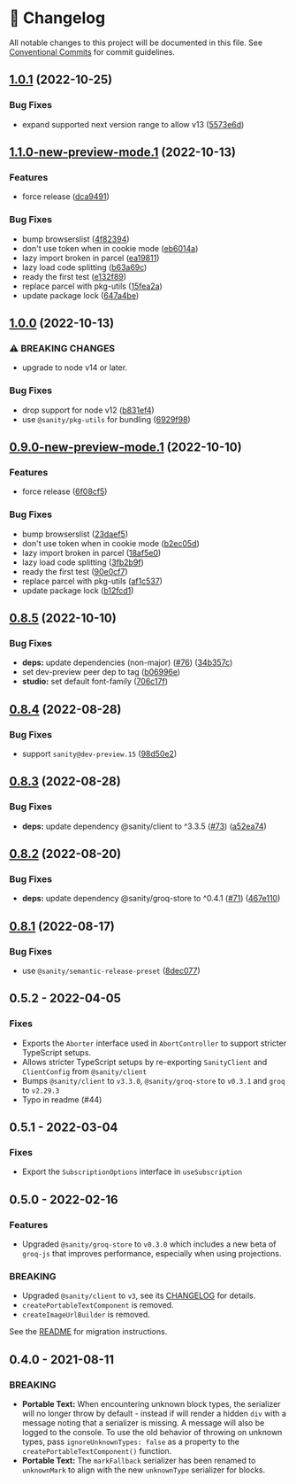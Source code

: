<!-- markdownlint-disable --><!-- textlint-disable -->

# 📓 Changelog

All notable changes to this project will be documented in this file. See
[Conventional Commits](https://conventionalcommits.org) for commit guidelines.

## [1.0.1](https://github.com/sanity-io/next-sanity/compare/v1.0.0...v1.0.1) (2022-10-25)

### Bug Fixes

- expand supported next version range to allow v13 ([5573e6d](https://github.com/sanity-io/next-sanity/commit/5573e6d23361f0b0b7370003aec6346cb9168d35))

## [1.1.0-new-preview-mode.1](https://github.com/sanity-io/next-sanity/compare/v1.0.0...v1.1.0-new-preview-mode.1) (2022-10-13)

### Features

- force release ([dca9491](https://github.com/sanity-io/next-sanity/commit/dca9491c0e027eb1887881cf29c9e720e3b55a5b))

### Bug Fixes

- bump browserslist ([4f82394](https://github.com/sanity-io/next-sanity/commit/4f823947896353d1311a6bcd159f0e54ddf98752))
- don't use token when in cookie mode ([eb6014a](https://github.com/sanity-io/next-sanity/commit/eb6014ae580bddfd91159a3ab6c157de322acdeb))
- lazy import broken in parcel ([ea19811](https://github.com/sanity-io/next-sanity/commit/ea198114e79605ce6d58118e71ba7f13c9f1b635))
- lazy load code splitting ([b63a69c](https://github.com/sanity-io/next-sanity/commit/b63a69cb8701e330c2be58d8dd7d053fef5dec77))
- ready the first test ([e132f89](https://github.com/sanity-io/next-sanity/commit/e132f89a85eb13d2d71727cb5c746a0b07888d17))
- replace parcel with pkg-utils ([15fea2a](https://github.com/sanity-io/next-sanity/commit/15fea2aa8d5ec346db486db0aa2d5b99c2907dd6))
- update package lock ([647a4be](https://github.com/sanity-io/next-sanity/commit/647a4be1c2c95e4020b9169d946d43989bce7eec))

## [1.0.0](https://github.com/sanity-io/next-sanity/compare/v0.8.5...v1.0.0) (2022-10-13)

### ⚠ BREAKING CHANGES

- upgrade to node v14 or later.

### Bug Fixes

- drop support for node v12 ([b831ef4](https://github.com/sanity-io/next-sanity/commit/b831ef4040687fe6f96323fa8ef141a0ce603343))
- use `@sanity/pkg-utils` for bundling ([6929f98](https://github.com/sanity-io/next-sanity/commit/6929f984891866e272f9bd344950661bb895c15d))

## [0.9.0-new-preview-mode.1](https://github.com/sanity-io/next-sanity/compare/v0.8.5...v0.9.0-new-preview-mode.1) (2022-10-10)

### Features

- force release ([6f08cf5](https://github.com/sanity-io/next-sanity/commit/6f08cf574faf72ef49fc839935658406451b1791))

### Bug Fixes

- bump browserslist ([23daef5](https://github.com/sanity-io/next-sanity/commit/23daef5281962850067650ca7ae1b0a2c5d6febd))
- don't use token when in cookie mode ([b2ec05d](https://github.com/sanity-io/next-sanity/commit/b2ec05d06865f16c980d292b11f830d961fff01a))
- lazy import broken in parcel ([18af5e0](https://github.com/sanity-io/next-sanity/commit/18af5e03502e603f182fb55a82018a406abf53aa))
- lazy load code splitting ([3fb2b9f](https://github.com/sanity-io/next-sanity/commit/3fb2b9f653a6c892fad2378312d9a1a45c811f67))
- ready the first test ([90e0cf7](https://github.com/sanity-io/next-sanity/commit/90e0cf75ba574cbbce633b2277591a93536bf629))
- replace parcel with pkg-utils ([af1c537](https://github.com/sanity-io/next-sanity/commit/af1c5377bb14ec8fa3e7c7c7ac032d05e2d75dff))
- update package lock ([b12fcd1](https://github.com/sanity-io/next-sanity/commit/b12fcd128f3856afa1bcddc97a8c4eb98078c18d))

## [0.8.5](https://github.com/sanity-io/next-sanity/compare/v0.8.4...v0.8.5) (2022-10-10)

### Bug Fixes

- **deps:** update dependencies (non-major) ([#76](https://github.com/sanity-io/next-sanity/issues/76)) ([34b357c](https://github.com/sanity-io/next-sanity/commit/34b357c20c7db026374708cf2f2d4fe6e6cb83c2))
- set dev-preview peer dep to tag ([b06996e](https://github.com/sanity-io/next-sanity/commit/b06996edc5aa66b7cff19d9e1f1bf7ede604bfc9))
- **studio:** set default font-family ([706c17f](https://github.com/sanity-io/next-sanity/commit/706c17fbcb46eac563f21c5cbb125c78d0c1f3a3))

## [0.8.4](https://github.com/sanity-io/next-sanity/compare/v0.8.3...v0.8.4) (2022-08-28)

### Bug Fixes

- support `sanity@dev-preview.15` ([98d50e2](https://github.com/sanity-io/next-sanity/commit/98d50e2c9f372bf7381725760f34a85dbcfbd183))

## [0.8.3](https://github.com/sanity-io/next-sanity/compare/v0.8.2...v0.8.3) (2022-08-28)

### Bug Fixes

- **deps:** update dependency @sanity/client to ^3.3.5 ([#73](https://github.com/sanity-io/next-sanity/issues/73)) ([a52ea74](https://github.com/sanity-io/next-sanity/commit/a52ea74b752e94986995e54e810db2bcc7b1a5e8))

## [0.8.2](https://github.com/sanity-io/next-sanity/compare/v0.8.1...v0.8.2) (2022-08-20)

### Bug Fixes

- **deps:** update dependency @sanity/groq-store to ^0.4.1 ([#71](https://github.com/sanity-io/next-sanity/issues/71)) ([467e110](https://github.com/sanity-io/next-sanity/commit/467e1103c4a3fe87124db6af50f1ad0cf6e8f068))

## [0.8.1](https://github.com/sanity-io/next-sanity/compare/v0.8.0...v0.8.1) (2022-08-17)

### Bug Fixes

- use `@sanity/semantic-release-preset` ([8dec077](https://github.com/sanity-io/next-sanity/commit/8dec077247d2d037f04e5e0fedbdd30c13e96f30))

## 0.5.2 - 2022-04-05

### Fixes

- Exports the `Aborter` interface used in `AbortController` to support stricter TypeScript setups.
- Allows stricter TypeScript setups by re-exporting `SanityClient` and `ClientConfig` from `@sanity/client`
- Bumps `@sanity/client` to `v3.3.0`, `@sanity/groq-store` to `v0.3.1` and `groq` to `v2.29.3`
- Typo in readme (#44)

## 0.5.1 - 2022-03-04

### Fixes

- Export the `SubscriptionOptions` interface in `useSubscription`

## 0.5.0 - 2022-02-16

### Features

- Upgraded `@sanity/groq-store` to `v0.3.0` which includes a new beta of `groq-js` that improves performance, especially when using projections.

### BREAKING

- Upgraded `@sanity/client` to `v3`, see its [CHANGELOG](https://github.com/sanity-io/client/blob/main/CHANGELOG.md#300) for details.
- `createPortableTextComponent` is removed.
- `createImageUrlBuilder` is removed.

See the [README](https://github.com/sanity-io/next-sanity#from-v04) for migration instructions.

## 0.4.0 - 2021-08-11

### BREAKING

- **Portable Text:** When encountering unknown block types, the serializer will no longer throw by default - instead if will render a hidden `div` with a message noting that a serializer is missing. A message will also be logged to the console. To use the old behavior of throwing on unknown types, pass `ignoreUnknownTypes: false` as a property to the `createPortableTextComponent()` function.
- **Portable Text:** The `markFallback` serializer has been renamed to `unknownMark` to align with the new `unknownType` serializer for blocks.

